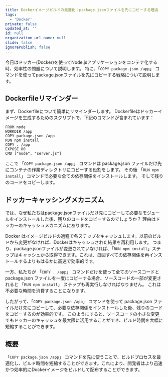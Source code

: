 ```yaml
---
title: Dockerイメージビルドの最適化：package.jsonファイルを先にコピーする理由
tags:
  - 'Docker'
private: false
updated_at: ''
id: null
organization_url_name: null
slide: false
ignorePublish: false
---
```


今日はドッカー(Docker)を使ってNode.jsアプリケーションをコンテナ化する時、効率性の問題について説明します。 特に、「`COPY package.json /app`」 コマンドを使ってpackage.jsonファイルを先にコピーする戦略について説明します。

## Dockerfileリマインダー

まず、Dockerfileについて簡単にリマインダーします。 Dockerfileはドッカーイメージを生成するためのスクリプトで、下記のコマンドが含まれています：

```docker
FROM node
WORKDIR /app
COPY package.json /app
RUN npm install
COPY . /app
EXPOSE 80
CMD ["node", "server.js"]

```

ここで 「`COPY package.json /app`」 コマンドは package.json ファイルだけ先にコンテナの作業ディレクトリにコピーする役割をします。 その後 「`RUN npm install`」 コマンドで必要な全ての依存関係をインストールします。 そして残りのコードをコピーします。

## ドッカーキャッシングメカニズム

では、なぜ私たちはpackage.jsonファイルだけ先にコピーして必要なモジュールをインストールした後、残りのコードをコピーするのでしょうか？ 理由はドッカーのキャッシュメカニズムにあります。

Docker はイメージビルドの過程で各ステップをキャッシュします。以前のビルドから変更がなければ、Dockerはキャッシュされた結果を再利用します。 つまり、package.jsonファイルが変更されていなければ、「`RUN npm install`」ステップはキャッシュから取得できます。これは、毎回すべての依存関係を再インストールするよりもはるかに高速で効率的です。

一方、私たちが 「`COPY . /app`」 コマンドだけを使って全てのソースコードと package.json ファイルを一度にコピーする場合、ソースコードの一部が変更されると 「`RUN npm install`」 ステップも再実行しなければなりません。 これは不必要な時間を消費することになります。

したがって、「`COPY package.json /app`」 コマンドを使って package.json ファイルだけ先にコピーして、必要な依存関係をインストールした後、残りのコードをコピーするのが効率的です。 このようにすると、ソースコードの小さな変更でもドッカーのキャッシュを最大限に活用することができ、ビルド時間を大幅に短縮することができます。

## 概要

「`COPY package.json /app`」 コマンドを先に使うことで、ビルドプロセスを最適化し、ビルド時間を短縮することができます。これにより、開発者はより迅速かつ効率的にDockerイメージをビルドして配布することができます。